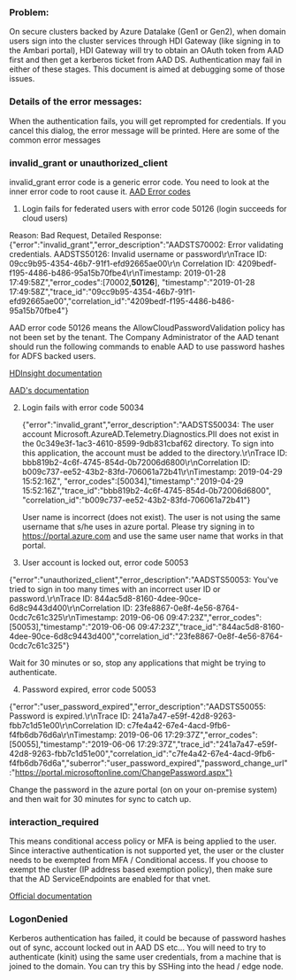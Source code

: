### **Problem**:
On secure clusters backed by Azure Datalake (Gen1 or Gen2), when domain users sign into the cluster services through HDI Gateway (like signing in to the Ambari portal), HDI Gateway will try to obtain an OAuth token from AAD first and then get a kerberos ticket from AAD DS. Authentication may fail in either of these stages. This document is aimed at debugging some of those issues.

### **Details of the error messages**:
When the authentication fails, you will get reprompted for credentials. If you cancel this dialog, the error message will be printed. Here are some of the common error messages

### invalid_grant or unauthorized_client

invalid_grant error code is a generic error code. You need to look at the inner error code to root cause it.
[AAD Error codes](https://docs.microsoft.com/en-us/azure/active-directory/develop/reference-aadsts-error-codes)
   
1.  Login fails for federated users with error code 50126 (login succeeds for cloud users)
   
   Reason: Bad Request, Detailed Response: {"error":"invalid_grant","error_description":"AADSTS70002: 
    Error validating credentials. AADSTS50126: Invalid username or password\r\nTrace ID: 09cc9b95-4354-46b7-91f1-efd92665ae00\r\n
    Correlation ID: 4209bedf-f195-4486-b486-95a15b70fbe4\r\nTimestamp: 2019-01-28 17:49:58Z","error_codes":[70002,**50126**],
    "timestamp":"2019-01-28 17:49:58Z","trace_id":"09cc9b95-4354-46b7-91f1-efd92665ae00","correlation_id":"4209bedf-f195-4486-b486-95a15b70fbe4"}
    
AAD error code 50126 means the AllowCloudPasswordValidation policy has not been set by the tenant. The Company Administrator
    of the AAD tenant should run the following commands to enable AAD to use password hashes for ADFS backed users.

[HDInsight documentation](https://docs.microsoft.com/en-us/azure/hdinsight/domain-joined/apache-domain-joined-architecture#set-up-different-domain-controllers)

[AAD's documentation](https://docs.microsoft.com/en-us/azure/active-directory/manage-apps/configure-authentication-for-federated-users-portal)

2. Login fails with error code 50034
   
   {"error":"invalid_grant","error_description":"AADSTS50034: The user account Microsoft.AzureAD.Telemetry.Diagnostics.PII does not exist in the
    0c349e3f-1ac3-4610-8599-9db831cbaf62 directory. To sign into this application, the account must be added to the directory.\r\nTrace ID: 
    bbb819b2-4c6f-4745-854d-0b72006d6800\r\nCorrelation ID: b009c737-ee52-43b2-83fd-706061a72b41\r\nTimestamp: 2019-04-29 15:52:16Z",
    "error_codes":[50034],"timestamp":"2019-04-29 15:52:16Z","trace_id":"bbb819b2-4c6f-4745-854d-0b72006d6800",
    "correlation_id":"b009c737-ee52-43b2-83fd-706061a72b41"}	

    User name is incorrect (does not exist). The user is not using the same username that s/he uses in azure portal. Please try signing in to https://portal.azure.com and use the same user name that works in that portal.

3. User account is locked out, error code 50053
   
{"error":"unauthorized_client","error_description":"AADSTS50053: You've tried to sign in too many times with an incorrect user ID or password.\r\nTrace ID: 844ac5d8-8160-4dee-90ce-6d8c9443d400\r\nCorrelation ID: 23fe8867-0e8f-4e56-8764-0cdc7c61c325\r\nTimestamp: 2019-06-06 09:47:23Z","error_codes":[50053],"timestamp":"2019-06-06 09:47:23Z","trace_id":"844ac5d8-8160-4dee-90ce-6d8c9443d400","correlation_id":"23fe8867-0e8f-4e56-8764-0cdc7c61c325"}

Wait for 30 minutes or so, stop any applications that might be trying to authenticate.

4. Password expired,  error code 50053

 {"error":"user_password_expired","error_description":"AADSTS50055: Password is expired.\r\nTrace ID: 241a7a47-e59f-42d8-9263-fbb7c1d51e00\r\nCorrelation ID: c7fe4a42-67e4-4acd-9fb6-f4fb6db76d6a\r\nTimestamp: 2019-06-06 17:29:37Z","error_codes":[50055],"timestamp":"2019-06-06 17:29:37Z","trace_id":"241a7a47-e59f-42d8-9263-fbb7c1d51e00","correlation_id":"c7fe4a42-67e4-4acd-9fb6-f4fb6db76d6a","suberror":"user_password_expired","password_change_url":"https://portal.microsoftonline.com/ChangePassword.aspx"}
 
 Change the password in the azure portal (on on your on-premise system) and then wait for 30 minutes for sync to catch up.
 
 ### interaction_required
 
 This means conditional access policy or MFA is being applied to the user. Since interactive authentication is not
supported yet, the user or the cluster needs to be exempted from MFA / Conditional access. If you choose to exempt
the cluster (IP address based exemption policy), then make sure that the AD ServiceEndpoints are enabled for that vnet.

[Official documentation](https://docs.microsoft.com/en-us/azure/hdinsight/domain-joined/apache-domain-joined-configure-using-azure-adds)

### LogonDenied

Kerberos authentication has failed, it could be because of password hashes out of sync, account locked out in AAD DS etc... You will need to try to authenticate (kinit) using the same user credentials, from a machine that is joined to the domain. You can try this by SSHing into the head / edge node.